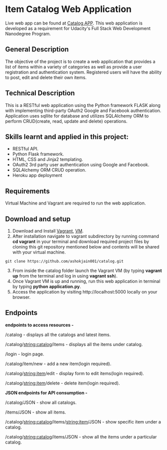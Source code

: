 Item Catalog Web Application  
===============================
Live web app can be found at [Catalog APP](https://catalogappy.herokuapp.com/).
This web application is developed as a requirement for Udacity's Full Stack Web Development Nanodegree Program. 

## General Description
The objective of the project is to create a web application that provides a list of items within a variety of categories as well as provide a user registration and authentication system. Registered users will have the ability to post, edit and delete their own items.

## Technical Description
This is a RESTful web application using the Python framework FLASK along with implementing third-party OAuth2 Google and Facebook authentication. Application uses sqllite for database and utilizes SQLAlchemy ORM to perform CRUD(create, read, update and delete) operations.

## Skills learnt and applied in this project:
* RESTful API.
* Python Flask framework.
* HTML, CSS and Jinja2 templating.
* OAuth2 3rd party user authentication using Google and Facebook.
* SQLAlchemy ORM CRUD operation. 
* Heroku app deployment

## Requirements

Virtual Machine and Vagrant are required to run the web application.

## Download and setup

1. Download and Install [Vagrant](https://www.vagrantup.com/downloads.html), [VM](https://www.virtualbox.org/wiki/Downloads).
2. After installation navigate to vagrant subdirectory by running command **cd vagrant** in your terminal and download required project files by cloning this git repository mentioned below and contents will be shared with your virtual machine.
```
git clone https://github.com/ashokjain001/catalog.git
```
3. From inside the catalog folder launch the Vagrant VM (by typing **vagrant up** from the terminal and log in using **vagrant ssh**).
4. Once Vagrant VM is up and running, run this web application in terminal by typing **python application.py**.
5. Access the application by visiting http://localhost:5000 locally on your browser. 

## Endpoints
 
**endpoints to access resources -** 

/catalog - displays all the catalogs and latest items. 

/catalog/<string:catalog>/items - displays all the items under catalog.

/login - login page.

/catalog/item/new - add a new item(login required).

/catalog/<string:item>/edit - display form to edit items(login required).

/catalog/<string:item>/delete - delete item(login required).


**JSON endpoints for API consumption -**

/catalog/JSON - show all catalogs.

/items/JSON - show all items.

/catalog/<string:catalog>/items/<string:item>/JSON - show specific item under a catalog.

/catalog/<string:catalog>/items/JSON - show all the items under a particular catalog.